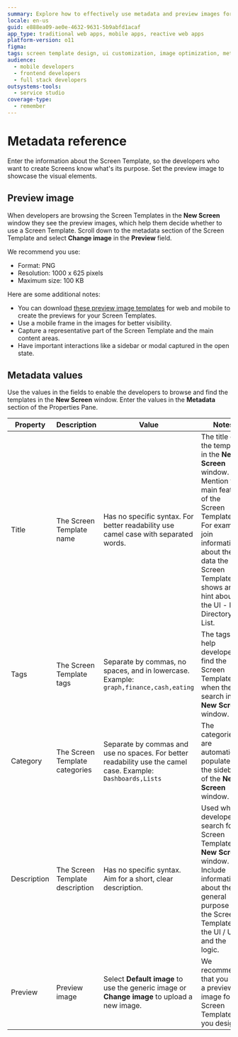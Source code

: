 ```yaml
---
summary: Explore how to effectively use metadata and preview images for Screen Templates in OutSystems 11 (O11).
locale: en-us
guid: e888ea09-ae0e-4632-9631-5b9abfd1acaf
app_type: traditional web apps, mobile apps, reactive web apps
platform-version: o11
figma:
tags: screen template design, ui customization, image optimization, metadata configuration, outsystems development best practices
audience:
  - mobile developers
  - frontend developers
  - full stack developers
outsystems-tools:
  - service studio
coverage-type:
  - remember
---
```


# Metadata reference

Enter the information about the Screen Template, so the developers who want to create Screens know what's its purpose. Set the preview image to showcase the visual elements.

## Preview image

When developers are browsing the Screen Templates in the **New Screen** window they see the preview images, which help them decide whether to use a Screen Template. Scroll down to the metadata section of the Screen Template and select **Change image** in the **Preview** field.

We recommend you use:

* Format: PNG
* Resolution: 1000 x 625 pixels
* Maximum size: 100 KB

Here are some additional notes:

* You can download [these preview image templates](<https://www.outsystems.com/Downloads/ScreenDetails.aspx?MajorVersion=1&ReleaseId=19347>) for web and mobile to create the previews for your Screen Templates.
* Use a mobile frame in the images for better visibility.
* Capture a representative part of the Screen Template and the main content areas.
* Have important interactions like a sidebar or modal captured in the open state.

## Metadata values

Use the values in the fields to enable the developers to browse and find the templates in the **New Screen** window. Enter the values in the **Metadata** section of the Properties Pane.

Property | Description | Value | Notes  
---|---|---|---  
Title | The Screen Template name | Has no specific syntax. For better readability use camel case with separated words. | The title of the template in the **New Screen** window. Mention the main feature of the Screen Template. For example, join information about the data the Screen Template shows and a hint about the UI - like Directory List.  
Tags | The Screen Template tags | Separate by commas, no spaces, and in lowercase. Example: `graph,finance,cash,eating` | The tags help developers find the Screen Template when they search in the **New Screen** window.  
Category | The Screen Template categories | Separate by commas and use no spaces. For better readability use the camel case. Example: `Dashboards,Lists` | The categories are automatically populated in the sidebar of the **New Screen** window.
Description | The Screen Template description| Has no specific syntax. Aim for a short, clear description. | Used when developers search for a Screen Template in **New Screen** window. Include information about the general purpose of the Screen Template, the UI / UX and the logic.
Preview | Preview image | Select **Default image** to use the generic image or **Change image** to upload a new image. | We recommend that you set a preview image for all Screen Templates you design.
